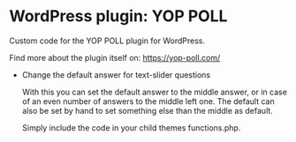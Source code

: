 # WordPress plugin: YOP POLL 
Custom code for the YOP POLL plugin for WordPress.

Find more about the plugin itself on: https://yop-poll.com/

+ Change the default answer for text-slider questions

   With this you can set the default answer to the middle answer, or in case of an even number of answers to the middle left one.
   The default can also be set by hand to set something else than the middle as default. 

   Simply include the code in your child themes functions.php.
